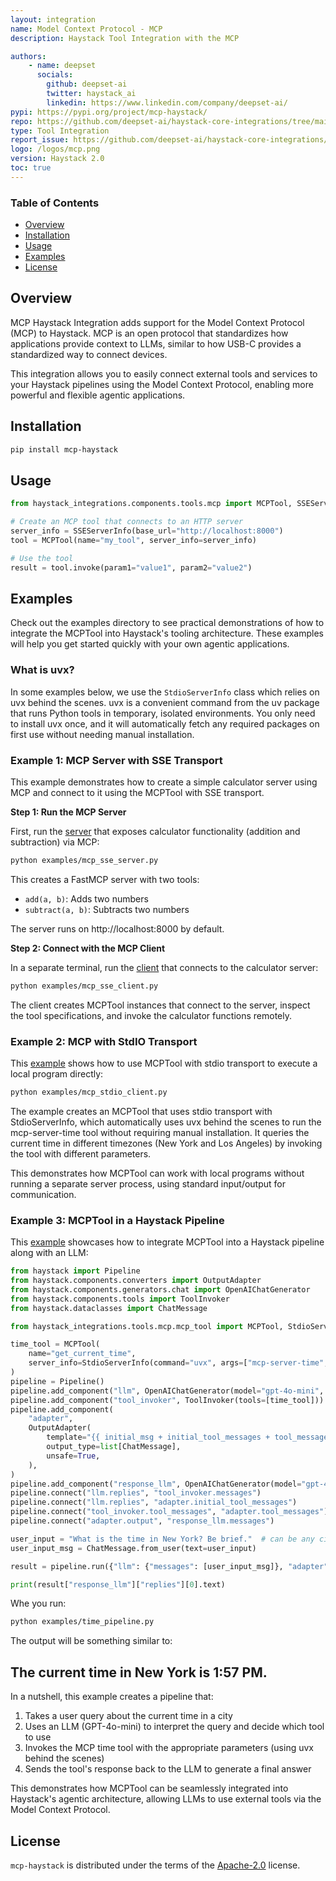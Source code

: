 ```yaml
---
layout: integration
name: Model Context Protocol - MCP
description: Haystack Tool Integration with the MCP

authors:
    - name: deepset
      socials:
        github: deepset-ai
        twitter: haystack_ai
        linkedin: https://www.linkedin.com/company/deepset-ai/
pypi: https://pypi.org/project/mcp-haystack/
repo: https://github.com/deepset-ai/haystack-core-integrations/tree/main/integrations/mcp
type: Tool Integration
report_issue: https://github.com/deepset-ai/haystack-core-integrations/issues
logo: /logos/mcp.png
version: Haystack 2.0
toc: true
---
```

### **Table of Contents**
- [Overview](#overview)
- [Installation](#installation)
- [Usage](#usage)
- [Examples](#examples)
- [License](#license)

## Overview

MCP Haystack Integration adds support for the Model Context Protocol (MCP) to Haystack. MCP is an open protocol that standardizes how applications provide context to LLMs, similar to how USB-C provides a standardized way to connect devices.

This integration allows you to easily connect external tools and services to your Haystack pipelines using the Model Context Protocol, enabling more powerful and flexible agentic applications.

## Installation

```bash
pip install mcp-haystack
```

## Usage

```python
from haystack_integrations.components.tools.mcp import MCPTool, SSEServerInfo

# Create an MCP tool that connects to an HTTP server
server_info = SSEServerInfo(base_url="http://localhost:8000")
tool = MCPTool(name="my_tool", server_info=server_info)

# Use the tool
result = tool.invoke(param1="value1", param2="value2")
```

## Examples

Check out the examples directory to see practical demonstrations of how to integrate the MCPTool into Haystack's tooling architecture. These examples will help you get started quickly with your own agentic applications.

### What is uvx?

In some examples below, we use the `StdioServerInfo` class which relies on uvx behind the scenes. uvx is a convenient command from the uv package that runs Python tools in temporary, isolated environments. You only need to install uvx once, and it will automatically fetch any required packages on first use without needing manual installation.

### Example 1: MCP Server with SSE Transport

This example demonstrates how to create a simple calculator server using MCP and connect to it using the MCPTool with SSE transport.

**Step 1: Run the MCP Server**

First, run the [server](https://github.com/deepset-ai/haystack-core-integrations/blob/main/integrations/mcp/examples/mcp_sse_server.py) that exposes calculator functionality (addition and subtraction) via MCP:

```bash
python examples/mcp_sse_server.py
```

This creates a FastMCP server with two tools:

- `add(a, b)`: Adds two numbers
- `subtract(a, b)`: Subtracts two numbers

The server runs on http://localhost:8000 by default.

**Step 2: Connect with the MCP Client**

In a separate terminal, run the [client](https://github.com/deepset-ai/haystack-core-integrations/blob/main/integrations/mcp/examples/mcp_sse_client.py) that connects to the calculator server:

```bash
python examples/mcp_sse_client.py
```

The client creates MCPTool instances that connect to the server, inspect the tool specifications, and invoke the calculator functions remotely.

### Example 2: MCP with StdIO Transport

This [example](https://github.com/deepset-ai/haystack-core-integrations/blob/main/integrations/mcp/examples/mcp_stdio_client.py) shows how to use MCPTool with stdio transport to execute a local program directly:

```bash
python examples/mcp_stdio_client.py
```

The example creates an MCPTool that uses stdio transport with StdioServerInfo, which automatically uses uvx behind the scenes to run the mcp-server-time tool without requiring manual installation. It queries the current time in different timezones (New York and Los Angeles) by invoking the tool with different parameters.

This demonstrates how MCPTool can work with local programs without running a separate server process, using standard input/output for communication.

### Example 3: MCPTool in a Haystack Pipeline

This [example](https://github.com/deepset-ai/haystack-core-integrations/blob/main/integrations/mcp/examples/time_pipeline.py) showcases how to integrate MCPTool into a Haystack pipeline along with an LLM:



```python
from haystack import Pipeline
from haystack.components.converters import OutputAdapter
from haystack.components.generators.chat import OpenAIChatGenerator
from haystack.components.tools import ToolInvoker
from haystack.dataclasses import ChatMessage

from haystack_integrations.tools.mcp.mcp_tool import MCPTool, StdioServerInfo

time_tool = MCPTool(
    name="get_current_time",
    server_info=StdioServerInfo(command="uvx", args=["mcp-server-time", "--local-timezone=Europe/Berlin"]),
)
pipeline = Pipeline()
pipeline.add_component("llm", OpenAIChatGenerator(model="gpt-4o-mini", tools=[time_tool]))
pipeline.add_component("tool_invoker", ToolInvoker(tools=[time_tool]))
pipeline.add_component(
    "adapter",
    OutputAdapter(
        template="{{ initial_msg + initial_tool_messages + tool_messages }}",
        output_type=list[ChatMessage],
        unsafe=True,
    ),
)
pipeline.add_component("response_llm", OpenAIChatGenerator(model="gpt-4o-mini"))
pipeline.connect("llm.replies", "tool_invoker.messages")
pipeline.connect("llm.replies", "adapter.initial_tool_messages")
pipeline.connect("tool_invoker.tool_messages", "adapter.tool_messages")
pipeline.connect("adapter.output", "response_llm.messages")

user_input = "What is the time in New York? Be brief."  # can be any city
user_input_msg = ChatMessage.from_user(text=user_input)

result = pipeline.run({"llm": {"messages": [user_input_msg]}, "adapter": {"initial_msg": [user_input_msg]}})

print(result["response_llm"]["replies"][0].text)

```
Whe you run:
```bash
python examples/time_pipeline.py
```

The output will be something similar to:
## The current time in New York is 1:57 PM.

In a nutshell, this example creates a pipeline that:

1. Takes a user query about the current time in a city
2. Uses an LLM (GPT-4o-mini) to interpret the query and decide which tool to use
3. Invokes the MCP time tool with the appropriate parameters (using uvx behind the scenes)
4. Sends the tool's response back to the LLM to generate a final answer

This demonstrates how MCPTool can be seamlessly integrated into Haystack's agentic architecture, allowing LLMs to use external tools via the Model Context Protocol.

## License

`mcp-haystack` is distributed under the terms of the [Apache-2.0](https://spdx.org/licenses/Apache-2.0.html) license.
